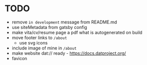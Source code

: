 TODO
====
+ remove `in development` message from README.md
+ use siteMetadata from gatsby config
+ make vita/cv/resume page a pdf what is autogenerated on build
+ move footer links to `/about`
  + use svg icons
+ include image of mine in `/about`
+ make website dat:// ready - https://docs.datproject.org/
+ favicon
